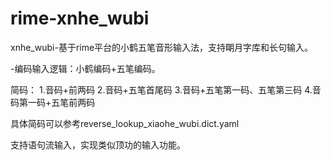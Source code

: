 # rime-xnhe_wubi
xnhe_wubi-基于rime平台的小鹤五笔音形输入法，支持朙月字库和长句输入。

-编码输入逻辑：小鹤编码+五笔编码。

简码：
1.音码+前两码
2.音码+五笔首尾码
3.音码+五笔第一码、五笔第三码
4.音码第一码+五笔前两码

具体简码可以参考reverse_lookup_xiaohe_wubi.dict.yaml

支持语句流输入，实现类似顶功的输入功能。
